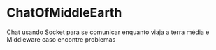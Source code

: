 # ChatOfMiddleEarth
Chat usando Socket para se comunicar enquanto viaja a terra média e Middleware caso encontre problemas
